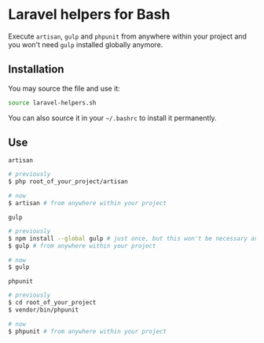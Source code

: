 Laravel helpers for Bash
========================

Execute `artisan`, `gulp` and `phpunit` from anywhere within your project and you won't need `gulp` installed globally anymore.

## Installation

You may source the file and use it:

```bash
source laravel-helpers.sh
```

You can also source it in your `~/.bashrc` to install it permanently.

## Use

`artisan`

```bash
# previously
$ php root_of_your_project/artisan
```

```bash
# now
$ artisan # from anywhere within your project
```

`gulp`

```bash
# previously
$ npm install --global gulp # just once, but this won't be necessary anymore
$ gulp # from anywhere within your project
```

```bash
# now
$ gulp
```

`phpunit`

```bash
# previously
$ cd root_of_your_project
$ vendor/bin/phpunit
```

```bash
# now
$ phpunit # from anywhere within your project
```
